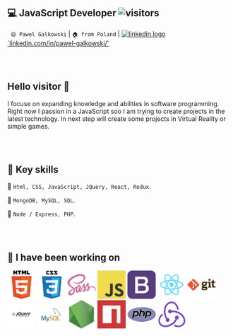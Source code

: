 
## 💻 JavaScript Developer ![visitors](https://visitor-badge.glitch.me/badge?page_id=Pawel-Galkowski.Pawel-Galkowski)

` 😄 Pawel Galkowski` |  `🏠 from Poland` | [<img src="https://avatars3.githubusercontent.com/u/357098" width="15" height="15" alt="linkedin logo"/> `linkedin.com/in/pawel-galkowski/'](https://www.linkedin.com/in/pawel-galkowski/)

<br/><br/>

## Hello visitor 👋 

I focuse on expanding knowledge and abilities in software programming. 
Right now I passion in a JavaScript soo I am trying to create projects in the latest technology. 
In next step will create some projects in Virtual Reality or simple games.

<br/><br/>

## 📓 Key skills
🔧 `Html, CSS, JavaScript, JQuery, React, Redux`.

📖 `MongoDB, MySQL, SQL`.

💪 `Node / Express, PHP`.

<br/><br/>

## 💎 I have been working on

<img src="https://raw.githubusercontent.com/github/explore/80688e429a7d4ef2fca1e82350fe8e3517d3494d/topics/html/html.png" width="64" height="64" alt="html logo"/> <img src="https://raw.githubusercontent.com/github/explore/80688e429a7d4ef2fca1e82350fe8e3517d3494d/topics/css/css.png" width="64" height="64" alt="css logo">
 <img src="https://raw.githubusercontent.com/github/explore/80688e429a7d4ef2fca1e82350fe8e3517d3494d/topics/sass/sass.png" width="64" height="64" alt="sass logo">
 <img src="https://raw.githubusercontent.com/github/explore/80688e429a7d4ef2fca1e82350fe8e3517d3494d/topics/javascript/javascript.png" width="64" height="64" alt="javascript logo">
 <img src="https://raw.githubusercontent.com/github/explore/80688e429a7d4ef2fca1e82350fe8e3517d3494d/topics/bootstrap/bootstrap.png" width="64" height="64" alt="bootstrap logo">
 <img src="https://raw.githubusercontent.com/github/explore/80688e429a7d4ef2fca1e82350fe8e3517d3494d/topics/react/react.png" width="64" height="64" alt="react logo">
 <img src="https://raw.githubusercontent.com/github/explore/80688e429a7d4ef2fca1e82350fe8e3517d3494d/topics/git/git.png" class="rounded-1 mr-3" width="64" height="64" alt="git">
 <img src="https://raw.githubusercontent.com/github/explore/80688e429a7d4ef2fca1e82350fe8e3517d3494d/topics/jquery/jquery.png" class="rounded-1 mr-3" width="64" height="64" alt="jquery">
 <img src="https://raw.githubusercontent.com/github/explore/80688e429a7d4ef2fca1e82350fe8e3517d3494d/topics/mysql/mysql.png" class="rounded-1 mr-3" width="64" height="64" alt="mysql">
 <img src="https://raw.githubusercontent.com/github/explore/80688e429a7d4ef2fca1e82350fe8e3517d3494d/topics/nodejs/nodejs.png" class="rounded-1 mr-3" width="64" height="64" alt="nodejs">
 <img src="https://raw.githubusercontent.com/github/explore/80688e429a7d4ef2fca1e82350fe8e3517d3494d/topics/npm/npm.png" class="rounded-1 mr-3" width="64" height="64" alt="npm">
 <img src="https://raw.githubusercontent.com/github/explore/ccc16358ac4530c6a69b1b80c7223cd2744dea83/topics/php/php.png" class="rounded-1 mr-3" width="64" height="64" alt="php">
 <img src="https://raw.githubusercontent.com/github/explore/80688e429a7d4ef2fca1e82350fe8e3517d3494d/topics/redux/redux.png" class="rounded-1 mr-3" width="64" height="64" alt="redux">
<br/><br/><br/>

